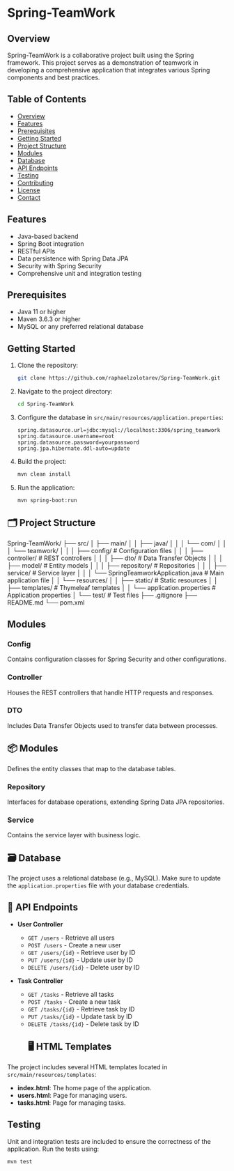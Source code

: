 # Spring-TeamWork

## Overview
Spring-TeamWork is a collaborative project built using the Spring framework. This project serves as a demonstration of teamwork in developing a comprehensive application that integrates various Spring components and best practices.

## Table of Contents
- [Overview](#overview)
- [Features](#features)
- [Prerequisites](#prerequisites)
- [Getting Started](#getting-started)
- [Project Structure](#project-structure)
- [Modules](#modules)
- [Database](#database)
- [API Endpoints](#api-endpoints)
- [Testing](#testing)
- [Contributing](#contributing)
- [License](#license)
- [Contact](#contact)

## Features
- Java-based backend
- Spring Boot integration
- RESTful APIs
- Data persistence with Spring Data JPA
- Security with Spring Security
- Comprehensive unit and integration testing

## Prerequisites
- Java 11 or higher
- Maven 3.6.3 or higher
- MySQL or any preferred relational database

## Getting Started
1. Clone the repository:
    ```bash
    git clone https://github.com/raphaelzolotarev/Spring-TeamWork.git
    ```
2. Navigate to the project directory:
    ```bash
    cd Spring-TeamWork
    ```
3. Configure the database in `src/main/resources/application.properties`:
    ```properties
    spring.datasource.url=jdbc:mysql://localhost:3306/spring_teamwork
    spring.datasource.username=root
    spring.datasource.password=yourpassword
    spring.jpa.hibernate.ddl-auto=update
    ```
4. Build the project:
    ```bash
    mvn clean install
    ```
5. Run the application:
    ```bash
    mvn spring-boot:run
    ```

## 🗂️ Project Structure
Spring-TeamWork/
├── src/
│ ├── main/
│ │ ├── java/
│ │ │ └── com/
│ │ │ └── teamwork/
│ │ │ ├── config/ # Configuration files
│ │ │ ├── controller/ # REST controllers
│ │ │ ├── dto/ # Data Transfer Objects
│ │ │ ├── model/ # Entity models
│ │ │ ├── repository/ # Repositories
│ │ │ ├── service/ # Service layer
│ │ │ └── SpringTeamworkApplication.java # Main application file
│ │ └── resources/
│ │ ├── static/ # Static resources
│ │ ├── templates/ # Thymeleaf templates
│ │ └── application.properties # Application properties
│ └── test/ # Test files
├── .gitignore
├── README.md
└── pom.xml

## Modules
### Config
Contains configuration classes for Spring Security and other configurations.

### Controller
Houses the REST controllers that handle HTTP requests and responses.

### DTO
Includes Data Transfer Objects used to transfer data between processes.

## 📦 Modules
Defines the entity classes that map to the database tables.

### Repository
Interfaces for database operations, extending Spring Data JPA repositories.

### Service
Contains the service layer with business logic.

## 🗃️ Database
The project uses a relational database (e.g., MySQL). Make sure to update the `application.properties` file with your database credentials.

## 🔌 API Endpoints
- **User Controller**
  - `GET /users` - Retrieve all users
  - `POST /users` - Create a new user
  - `GET /users/{id}` - Retrieve user by ID
  - `PUT /users/{id}` - Update user by ID
  - `DELETE /users/{id}` - Delete user by ID

- **Task Controller**
  - `GET /tasks` - Retrieve all tasks
  - `POST /tasks` - Create a new task
  - `GET /tasks/{id}` - Retrieve task by ID
  - `PUT /tasks/{id}` - Update task by ID
  - `DELETE /tasks/{id}` - Delete task by ID
    ## 🖥️ HTML Templates
The project includes several HTML templates located in `src/main/resources/templates`:
- **index.html**: The home page of the application.
- **users.html**: Page for managing users.
- **tasks.html**: Page for managing tasks.

## Testing
Unit and integration tests are included to ensure the correctness of the application. Run the tests using:
```bash
mvn test
